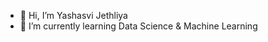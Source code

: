 - 👋 Hi, I’m Yashasvi Jethliya
- 🌱 I’m currently learning Data Science & Machine Learning

<!---
YashiiJ/YashiiJ is a ✨ special ✨ repository because its `README.md` (this file) appears on your GitHub profile.
You can click the Preview link to take a look at your changes.
--->
